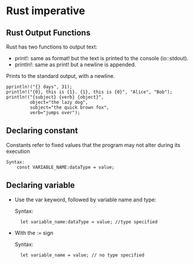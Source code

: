 # Rust imperative


## Rust Output Functions

Rust has two functions to output text:

- print!: same as format! but the text is printed to the console (io::stdout).
- println!: same as print! but a newline is appended.


Prints to the standard output, with a newline.

	pprintln!("{} days", 31);
	println!("{0}, this is {1}. {1}, this is {0}", "Alice", "Bob");
	println!("{subject} {verb} {object}",
             object="the lazy dog",
             subject="the quick brown fox",
             verb="jumps over");


## Declaring constant
Constants refer to fixed values that the program may not alter during its execution

	Syntax:
		const VARIABLE_NAME:dataType = value;

## Declaring variable

- Use the var keyword, followed by variable name and type:

	Syntax:

		let variable_name:dataType = value; //type specified

- With the := sign

	Syntax:
		
		let variable_name = value; // no type specified
